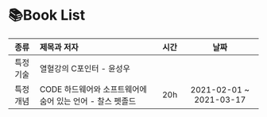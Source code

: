 # 📚Book List
|종류|제목과 저자|시간|날짜| 
|:-------:|:-----------------------------|:--------:|:--------:|
|특정 기술|열혈강의 C포인터 - 윤성우|||
|특정 개념|CODE 하드웨어와 소프트웨어에 숨어 있는 언어 - 찰스 펫졸드|20h|2021-02-01 ~ 2021-03-17|
